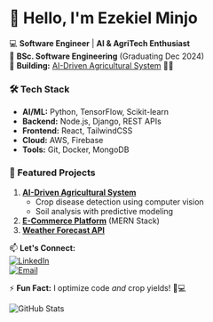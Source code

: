 # 👋 Hello, I'm Ezekiel Minjo  

💻 **Software Engineer** | **AI & AgriTech Enthusiast**  
🌱 **BSc. Software Engineering** (Graduating Dec 2024)  
🔭 **Building:** [AI-Driven Agricultural System](https://github.com/EzekielMinjo/ai-agri-system) 🌾🤖  

### 🛠️ Tech Stack  
- **AI/ML:** Python, TensorFlow, Scikit-learn  
- **Backend:** Node.js, Django, REST APIs  
- **Frontend:** React, TailwindCSS  
- **Cloud:** AWS, Firebase  
- **Tools:** Git, Docker, MongoDB  

### 🌟 Featured Projects  
1. **[AI-Driven Agricultural System](https://github.com/EzekielMinjo/ai-agri-system)**  
   - Crop disease detection using computer vision  
   - Soil analysis with predictive modeling  
2. **[E-Commerce Platform](https://github.com/EzekielMinjo/ecommerce-app)** (MERN Stack)  
3. **[Weather Forecast API](https://github.com/EzekielMinjo/weather-app)**  

📫 **Let's Connect:**  
[![LinkedIn](https://img.shields.io/badge/LinkedIn-Connect%20@EzekielMinjo-blue?style=flat&logo=linkedin)](https://www.linkedin.com/in/ezekiel-minjo/)  
[![Email](https://img.shields.io/badge/Email-Contact%20Me-red?style=flat&logo=gmail)](mailto:ezekielminjo4@gmail.com)  

⚡ **Fun Fact:** I optimize code *and* crop yields! 🚜💻  

![GitHub Stats](https://github-readme-stats.vercel.app/api?username=EzekielMinjo&show_icons=true&theme=radical&hide_border=true)  
